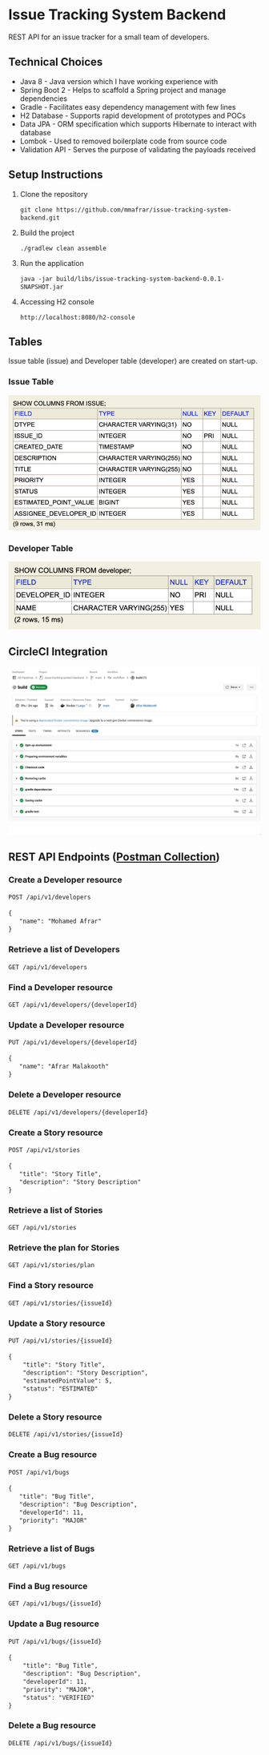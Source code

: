 # Issue Tracking System Backend

REST API for an issue tracker for a small team of developers.

## Technical Choices
* Java 8 - Java version which I have working experience with
* Spring Boot 2 - Helps to scaffold a Spring project and manage dependencies
* Gradle - Facilitates easy dependency management with few lines 
* H2 Database - Supports rapid development of prototypes and POCs
* Data JPA - ORM specification which supports Hibernate to interact with database
* Lombok - Used to removed boilerplate code from source code
* Validation API - Serves the purpose of validating the payloads received

## Setup Instructions
1. Clone the repository
   ```
   git clone https://github.com/mmafrar/issue-tracking-system-backend.git
   ```
2. Build the project
   ```
   ./gradlew clean assemble
   ```
3. Run the application
   ```
   java -jar build/libs/issue-tracking-system-backend-0.0.1-SNAPSHOT.jar
   ```
4. Accessing H2 console
   ```
   http://localhost:8080/h2-console
   ```

## Tables
Issue table (issue) and Developer table (developer) are created on start-up.

### Issue Table
![Issue Table](README/issue-table.png)

### Developer Table
![Developer Table](README/developer-table.png)

## CircleCI Integration
![CircleCI Integration](README/circleci-integration.png)

## REST API Endpoints ([Postman Collection](README/postman-collection.json))
### Create a Developer resource
```
POST /api/v1/developers

{
   "name": "Mohamed Afrar"
}
```
### Retrieve a list of Developers
```
GET /api/v1/developers
```
### Find a Developer resource
```
GET /api/v1/developers/{developerId}
```
### Update a Developer resource
```
PUT /api/v1/developers/{developerId}

{
   "name": "Afrar Malakooth"
}
```
### Delete a Developer resource
```
DELETE /api/v1/developers/{developerId}
```
### Create a Story resource
```
POST /api/v1/stories

{
   "title": "Story Title",
   "description": "Story Description"
}
```
### Retrieve a list of Stories
```
GET /api/v1/stories
```
### Retrieve the plan for Stories
```
GET /api/v1/stories/plan
```
### Find a Story resource
```
GET /api/v1/stories/{issueId}
```
### Update a Story resource
```
PUT /api/v1/stories/{issueId}

{
    "title": "Story Title",
    "description": "Story Description",
    "estimatedPointValue": 5,
    "status": "ESTIMATED"
}
```
### Delete a Story resource
```
DELETE /api/v1/stories/{issueId}
```
### Create a Bug resource
```
POST /api/v1/bugs

{
   "title": "Bug Title",
   "description": "Bug Description",
   "developerId": 11,
   "priority": "MAJOR"
}
```
### Retrieve a list of Bugs
```
GET /api/v1/bugs
```
### Find a Bug resource
```
GET /api/v1/bugs/{issueId}
```
### Update a Bug resource
```
PUT /api/v1/bugs/{issueId}

{
    "title": "Bug Title",
    "description": "Bug Description",
    "developerId": 11,
    "priority": "MAJOR",
    "status": "VERIFIED"
}
```
### Delete a Bug resource
```
DELETE /api/v1/bugs/{issueId}
```
